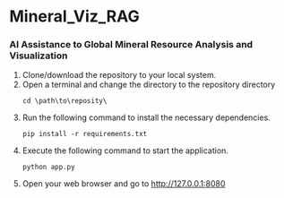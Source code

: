 # Mineral_Viz_RAG

### AI Assistance to Global Mineral Resource Analysis and Visualization
1. Clone/download the repository to your local system.
2. Open a terminal and change the directory to the repository directory
   ```
   cd \path\to\reposity\
   ``` 
4. Run the following command to install the necessary dependencies.
   ```
   pip install -r requirements.txt
   ```
5. Execute the following command to start the application.
   ```
   python app.py
   ```
6. Open your web browser and go to
     http://127.0.0.1:8080
